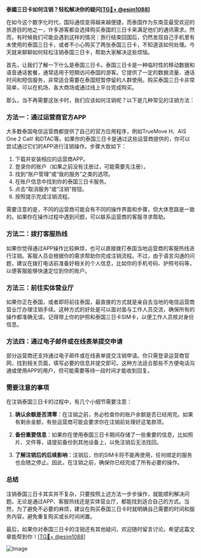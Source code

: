 **泰國三日卡如何注销？轻松解决你的疑问[[TG💪+ @esim1088](https://t.me/s/esim1088)]**

在如今这个数字化时代，国际通信变得越来越便捷，而泰国作为东南亚最受欢迎的旅游目的地之一，许多游客都会选择购买泰国的三日卡来满足他们的通讯需求。然而，有时候我们可能会遇到这样的情况：旅行结束回国后，仍然发现自己手机里有未使用的泰国三日卡，或者不小心购买了两张泰国三日卡，不知道该如何处理。今天就来聊聊如何轻松注销泰国三日卡，帮助大家解决这些烦恼。

首先，让我们了解一下什么是泰国三日卡。泰国三日卡是一种临时性的移动数据和语音通话套餐，通常适用于短期访问泰国的游客。它提供了一定的数据流量、通话时间和短信服务，非常适合需要在泰国短暂停留的人群使用。购买泰国三日卡非常简单，可以在机场、各大商场或通过线上平台完成购买。

那么，当不再需要这张卡时，我们应该如何注销呢？以下是几种常见的注销方法：

### 方法一：通过运营商官方APP

大多数泰国电信运营商都提供了自己的官方应用程序，例如TrueMove H、AIS One 2 Call! 和DTAC等。如果你的泰国三日卡是通过这些运营商提供的，你可以尝试通过它们的APP进行注销操作。步骤大致如下：

1. 下载并安装相应的运营商APP。
2. 登录你的账户（如果之前没有注册过，可能需要先注册）。
3. 找到“账户管理”或“我的服务”之类的选项。
4. 在账户信息中找到你的泰国三日卡服务。
5. 点击“取消服务”或“注销”按钮。
6. 按照提示完成注销流程。

需要注意的是，不同的运营商可能会有不同的操作界面和步骤，但大体思路是一致的。如果你在操作过程中遇到问题，可以联系运营商的客服寻求帮助。

### 方法二：拨打客服热线

如果你觉得通过APP操作比较麻烦，也可以直接拨打泰国当地运营商的客服热线进行注销。客服人员会根据你的需求帮助你完成注销流程。不过，由于语言沟通的问题，建议在拨打电话前准备好相关的个人信息，比如你的手机号码、护照号码等，以便客服能够快速定位到你的账户。

### 方法三：前往实体营业厅

如果你正在泰国，或者即将前往泰国，最直接的方式就是亲自去当地的电信运营商营业厅办理注销手续。这种方式的好处是可以面对面与工作人员交流，确保所有的操作都准确无误。记得带上你的护照和泰国三日卡SIM卡，以便工作人员核对身份信息。

### 方法四：通过电子邮件或在线表单提交申请

部分运营商还支持通过电子邮件或在线表单提交注销申请。你只需登录运营商官网，找到相关页面，填写必要的信息并提交即可。这种方法适合那些不方便电话沟通或使用APP的用户，但可能需要等待一段时间才能收到回复。

### 需要注意的事项

在注销泰国三日卡的过程中，有几个小细节需要注意：

1. **确认余额是否清零**：在注销之前，务必检查你的账户余额是否已经用完。如果有剩余金额，有些运营商可能会要求你在注销前处理好这笔款项。

2. **备份重要信息**：如果你在使用泰国三日卡期间存储了一些重要的信息，比如照片、文件等，请提前备份到其他设备上，以免注销后无法找回。

3. **了解注销后的后续影响**：注销后，你的SIM卡将不能再使用，任何绑定的服务也会随之停止。因此，在注销之前，确保你已经完成了所有必要的操作。

### 总结

注销泰国三日卡其实并不复杂，只要按照上述方法一步步操作，就能顺利解决问题。无论是通过APP、客服热线还是实体营业厅，都能找到适合自己的方式。当然，为了避免不必要的麻烦，建议在购买泰国三日卡时就明确自己需要的时间和服务内容，避免重复购买或长时间闲置。

最后，如果你对泰国三日卡的注销还有其他疑问，欢迎随时留言讨论。希望这篇文章能帮到你！[[TG💪+ @esim1088](https://t.me/s/esim1088)] 

![Image](https://i.postimg.cc/4NQfJmqS/Snipaste-2025-05-13-00-14-12.png)